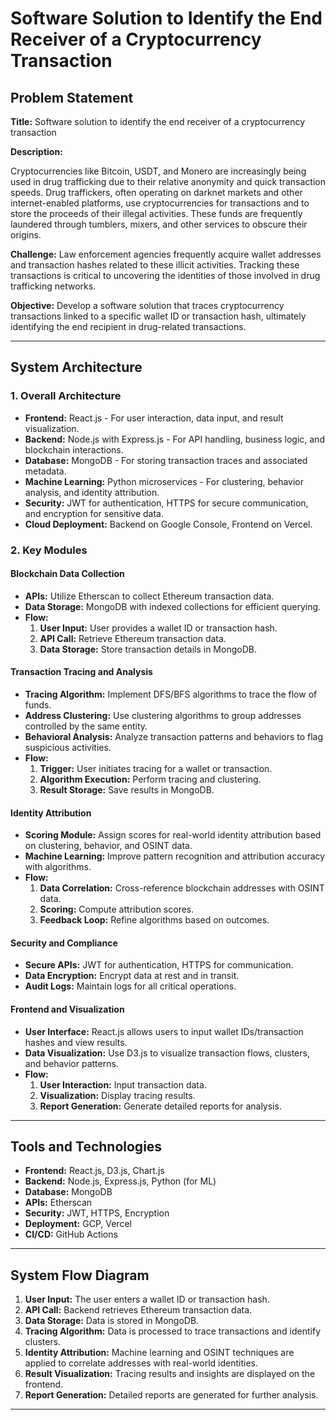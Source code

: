 

# **Software Solution to Identify the End Receiver of a Cryptocurrency Transaction**

## **Problem Statement**

**Title:** Software solution to identify the end receiver of a cryptocurrency transaction

**Description:**

Cryptocurrencies like Bitcoin, USDT, and Monero are increasingly being used in drug trafficking due to their relative anonymity and quick transaction speeds. Drug traffickers, often operating on darknet markets and other internet-enabled platforms, use cryptocurrencies for transactions and to store the proceeds of their illegal activities. These funds are frequently laundered through tumblers, mixers, and other services to obscure their origins.

**Challenge:** Law enforcement agencies frequently acquire wallet addresses and transaction hashes related to these illicit activities. Tracking these transactions is critical to uncovering the identities of those involved in drug trafficking networks.

**Objective:** Develop a software solution that traces cryptocurrency transactions linked to a specific wallet ID or transaction hash, ultimately identifying the end recipient in drug-related transactions.

---

## **System Architecture**

### **1. Overall Architecture**

- **Frontend:** React.js - For user interaction, data input, and result visualization.
- **Backend:** Node.js with Express.js - For API handling, business logic, and blockchain interactions.
- **Database:** MongoDB - For storing transaction traces and associated metadata.
- **Machine Learning:** Python microservices - For clustering, behavior analysis, and identity attribution.
- **Security:** JWT for authentication, HTTPS for secure communication, and encryption for sensitive data.
- **Cloud Deployment:** Backend on Google Console, Frontend on Vercel.

### **2. Key Modules**

#### **Blockchain Data Collection**

- **APIs:** Utilize Etherscan to collect Ethereum transaction data.
- **Data Storage:** MongoDB with indexed collections for efficient querying.
- **Flow:**
  1. **User Input:** User provides a wallet ID or transaction hash.
  2. **API Call:** Retrieve Ethereum transaction data.
  3. **Data Storage:** Store transaction details in MongoDB.

#### **Transaction Tracing and Analysis**

- **Tracing Algorithm:** Implement DFS/BFS algorithms to trace the flow of funds.
- **Address Clustering:** Use clustering algorithms to group addresses controlled by the same entity.
- **Behavioral Analysis:** Analyze transaction patterns and behaviors to flag suspicious activities.
- **Flow:**
  1. **Trigger:** User initiates tracing for a wallet or transaction.
  2. **Algorithm Execution:** Perform tracing and clustering.
  3. **Result Storage:** Save results in MongoDB.

#### **Identity Attribution**

- **Scoring Module:** Assign scores for real-world identity attribution based on clustering, behavior, and OSINT data.
- **Machine Learning:** Improve pattern recognition and attribution accuracy with algorithms.
- **Flow:**
  1. **Data Correlation:** Cross-reference blockchain addresses with OSINT data.
  2. **Scoring:** Compute attribution scores.
  3. **Feedback Loop:** Refine algorithms based on outcomes.

#### **Security and Compliance**

- **Secure APIs:** JWT for authentication, HTTPS for communication.
- **Data Encryption:** Encrypt data at rest and in transit.
- **Audit Logs:** Maintain logs for all critical operations.

#### **Frontend and Visualization**

- **User Interface:** React.js allows users to input wallet IDs/transaction hashes and view results.
- **Data Visualization:** Use D3.js to visualize transaction flows, clusters, and behavior patterns.
- **Flow:**
  1. **User Interaction:** Input transaction data.
  2. **Visualization:** Display tracing results.
  3. **Report Generation:** Generate detailed reports for analysis.

<!--
#### **Deployment and Monitoring**

- **CI/CD Pipeline:** Automated testing, deployment, and updates using Jenkins or GitHub Actions.
- **Monitoring:** Prometheus and Grafana for real-time monitoring and alerts.
- **Logging:** Centralized logging with the ELK stack for debugging and audit purposes.
-->
---

## **Tools and Technologies**

- **Frontend:** React.js, D3.js, Chart.js
- **Backend:** Node.js, Express.js, Python (for ML)
- **Database:** MongoDB
- **APIs:** Etherscan
- **Security:** JWT, HTTPS, Encryption
- **Deployment:** GCP, Vercel
- **CI/CD:** GitHub Actions
<!--   - **Monitoring:** Prometheus, Grafana
- **Logging:** ELK Stack -->

---

## **System Flow Diagram**

1. **User Input:** The user enters a wallet ID or transaction hash.
2. **API Call:** Backend retrieves Ethereum transaction data.
3. **Data Storage:** Data is stored in MongoDB.
4. **Tracing Algorithm:** Data is processed to trace transactions and identify clusters.
5. **Identity Attribution:** Machine learning and OSINT techniques are applied to correlate addresses with real-world identities.
6. **Result Visualization:** Tracing results and insights are displayed on the frontend.
7. **Report Generation:** Detailed reports are generated for further analysis.

---

<!--
## **Optimization and Scalability**

- **Load Balancing:** AWS ELB for load distribution.
- **Horizontal Scaling:** Scale microservices to handle traffic increases.
- **Caching:** Implement Redis for caching to reduce API call frequency.

---

## **Final Notes**

- **Testing:** Focus on edge cases, security vulnerabilities, and performance bottlenecks.
- **Documentation:** Ensure comprehensive documentation for maintenance and further development.

---

This project is designed to meet the criteria for the Smart India Hackathon, providing a robust, scalable, and secure solution for tracing cryptocurrency transactions and identifying the real individuals behind drug trafficking activities.
-->
